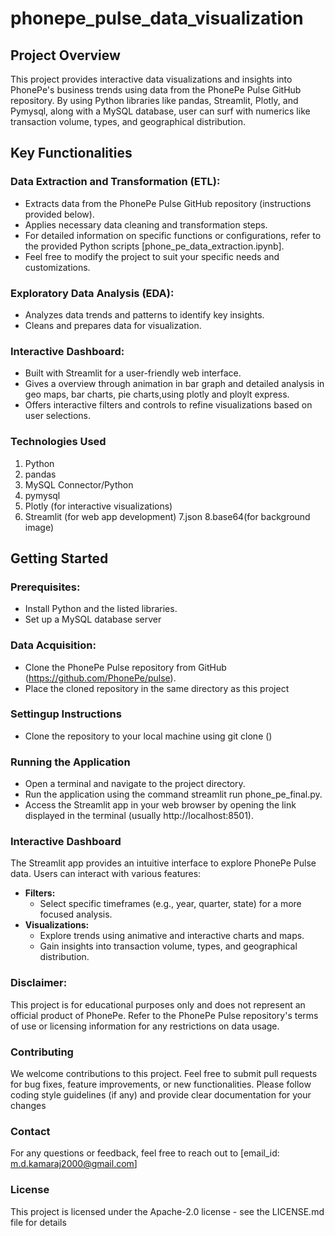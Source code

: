 # phonepe_pulse_data_visualization
## Project Overview

This project provides interactive data visualizations and insights into PhonePe's business trends using data from the PhonePe Pulse GitHub repository. By using Python libraries like pandas, Streamlit, Plotly, and Pymysql, along with a MySQL database, user can surf with numerics like transaction volume, types, and geographical distribution.

## Key Functionalities

### Data Extraction and Transformation (ETL):
- Extracts data from the PhonePe Pulse GitHub repository (instructions provided below).
- Applies necessary data cleaning and transformation steps.
- For detailed information on specific functions or configurations, refer to the provided Python scripts [phone_pe_data_extraction.ipynb].
- Feel free to modify the project to suit your specific needs and customizations.

### Exploratory Data Analysis (EDA):
- Analyzes data trends and patterns to identify key insights.
- Cleans and prepares data for visualization.

### Interactive Dashboard:
- Built with Streamlit for a user-friendly web interface.
- Gives a overview through animation in bar graph and detailed analysis in geo maps, bar charts, pie charts,using plotly and ploylt express.
- Offers interactive filters and controls to refine visualizations based on user selections.

### Technologies Used

1. Python
2. pandas
3. MySQL Connector/Python
4. pymysql
5. Plotly (for interactive visualizations)
6. Streamlit (for web app development)
7.json
8.base64(for background image)
## Getting Started

### Prerequisites:
- Install Python and the listed libraries.
- Set up a MySQL database server

### Data Acquisition:
- Clone the PhonePe Pulse repository from GitHub (https://github.com/PhonePe/pulse).
- Place the cloned repository in the same directory as this project

### Settingup Instructions
- Clone the repository to your local machine using git clone ()

### Running the Application
- Open a terminal and navigate to the project directory.
- Run the application using the command streamlit run phone_pe_final.py.
- Access the Streamlit app in your web browser by opening the link displayed in the terminal (usually http://localhost:8501).

### Interactive Dashboard

The Streamlit app provides an intuitive interface to explore PhonePe Pulse data. Users can interact with various features:

- **Filters:**
   - Select specific timeframes (e.g., year, quarter, state) for a more focused analysis.
- **Visualizations:**
    - Explore trends using animative and interactive charts and maps.
    - Gain insights into transaction volume, types, and geographical distribution.

### Disclaimer:

This project is for educational purposes only and does not represent an official product of PhonePe. Refer to the PhonePe Pulse repository's terms of use or licensing information for any restrictions on data usage.

### Contributing

We welcome contributions to this project. Feel free to submit pull requests for bug fixes, feature improvements, or new functionalities. Please follow coding style guidelines (if any) and provide clear documentation for your changes

### Contact

For any questions or feedback, feel free to reach out to [email_id: m.d.kamaraj2000@gmail.com]

### License
This project is licensed under the Apache-2.0 license - see the LICENSE.md file for details
